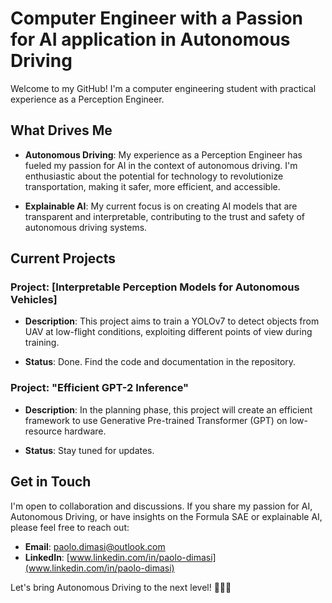 # Computer Engineer with a Passion for AI application in Autonomous Driving

Welcome to my GitHub! I'm a computer engineering student with practical experience as a Perception Engineer.

## What Drives Me

- **Autonomous Driving**: My experience as a Perception Engineer has fueled my passion for AI in the context of autonomous driving. I'm enthusiastic about the potential for technology to revolutionize transportation, making it safer, more efficient, and accessible.

- **Explainable AI**: My current focus is on creating AI models that are transparent and interpretable, contributing to the trust and safety of autonomous driving systems.

## Current Projects

### Project: [Interpretable Perception Models for Autonomous Vehicles]
- **Description**: This project aims to train a YOLOv7 to detect objects from UAV at low-flight conditions, exploiting different points of view during training.

- **Status**: Done. Find the code and documentation in the repository.

### Project: "Efficient GPT-2 Inference"

- **Description**: In the planning phase, this project will create an efficient framework to use Generative Pre-trained Transformer (GPT) on low-resource hardware.

- **Status**: Stay tuned for updates.


## Get in Touch

I'm open to collaboration and discussions. If you share my passion for AI, Autonomous Driving, or have insights on the Formula SAE or explainable AI, please feel free to reach out:

- **Email**: [paolo.dimasi@outlook.com](mailto:paolo.dimasi@outlook.com)
- **LinkedIn**: [www.linkedin.com/in/paolo-dimasi](www.linkedin.com/in/paolo-dimasi)

Let's bring Autonomous Driving to the next level! 🚗🤖🌟

